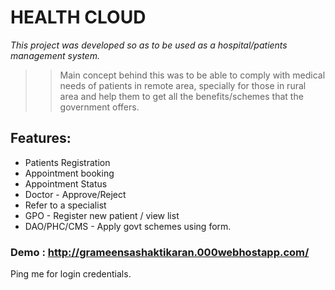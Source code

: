 # <b>HEALTH CLOUD</b>

*This project was developed so as to be used as a hospital/patients management system.*

>>Main concept behind this was to be able to comply with medical needs of patients in remote area, specially for those in rural area and help them to get all the benefits/schemes that the government offers.

## Features:
* Patients Registration
* Appointment booking
* Appointment Status
* Doctor - Approve/Reject
* Refer to a specialist
* GPO - Register new patient / view list
* DAO/PHC/CMS - Apply govt schemes using form.

### Demo : http://grameensashaktikaran.000webhostapp.com/

Ping me for login credentials.
